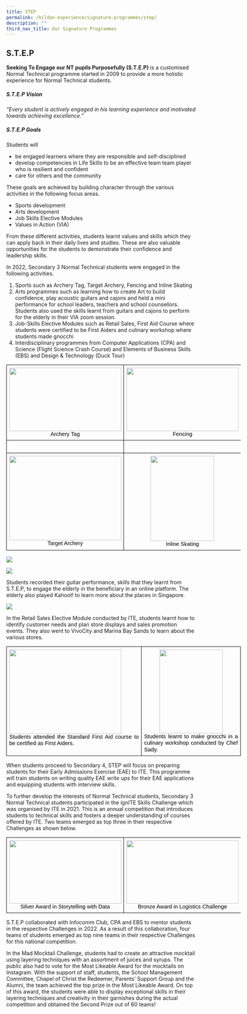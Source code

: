 ```yaml
---
title: STEP
permalink: /hildan-experience/signature-programmes/step/
description: ""
third_nav_title: Our Signature Programmes
---
```

S.T.E.P
----
<style> { margin:0;} </style>
**Seeking To Engage our NT pupils Purposefully (S.T.E.P)** is a customised Normal Technical programme started in 2009 to provide a more holistic experience for Normal Technical students.
<p></p>

##### S.T.E.P Vision

<style> { margin:0;} </style>
 *“Every student is actively engaged in his learning experience and motivated towards achieving excellence.”*

##### S.T.E.P Goals

<style> { margin:0;} </style>
Students will
*   be engaged learners where they are responsible and self-disciplined
*   develop competencies in Life Skills to be an effective team team player who is resilient and confident
*   care for others and the community
<p></p>

<style> { margin:0;} </style>
These goals are achieved by building character through the various activities in the following focus areas.
*   Sports development
*   Arts development
*   Job Skills Elective Modules
*   Values in Action (VIA)
<p></p>

<style> { margin:0;} </style>
From these different activities, students learnt values and skills which they can apply back in their daily lives and studies. These are also valuable opportunities for the students to demonstrate their confidence and leadership skills.
<p></p>

<style> { margin:0;} </style>
In 2022, Secondary 3 Normal Technical students were engaged in the following activities.
1. Sports such as Archery Tag, Target Archery, Fencing and Inline Skating&nbsp;
2. Arts programmes such as learning how to create Art to build confidence, play acoustic guitars and cajons and held a mini performance for school leaders, teachers and school counsellors. Students also used the skills learnt from guitars and cajons to perform for the elderly in their VIA zoom session.
3. Job-Skills Elective Modules such as Retail Sales, First Aid Course where students were certified to be First Aiders and culinary workshop where students made gnocchi
4. Interdisciplinary programmes from Computer Applications (CPA) and Science (Flight Science Crash Course) and Elements of Business Skills (EBS) and Design &amp; Technology (Duck Tour)

<table style="border:none;border-collapse:collapse;table-layout:fixed;width:468pt"><colgroup><col><col></colgroup><tbody><tr style="height:0pt"><td style="border-left:solid #000000 1pt;border-right:solid #000000 1pt;border-bottom:solid #000000 1pt;border-top:solid #000000 1pt;vertical-align:top;padding:5pt 5pt 5pt 5pt;overflow:hidden;overflow-wrap:break-word;"><p dir="ltr" style="line-height:1.2;margin-top:0pt;margin-bottom:0pt;"><span style="font-size:11pt;font-family:Arial;color:#437f24;background-color:transparent;font-weight:400;font-style:normal;font-variant:normal;text-decoration:none;vertical-align:baseline;white-space:pre;white-space:pre-wrap;"><span style="border:none;display:inline-block;overflow:hidden;width:298px;height:168px;"><img src="https://lh4.googleusercontent.com/lW5bbGd4-mDTtnyvM1yoAg-mpEQXTLWfN-yhtSQ025LZSAWuvQCVfav2ASYQhzbNbC3BRdPX6A8cTOt-Utzymt-dfIyMcapHqf_iBWp5rnFr_SoH5d1BPoVRGN_pWtAbsh0SItaAqHD5dq5jaTDfC-08pzWjOvYle6wUYyNWTaEa_y_RYtuBx7Rt1uzV2JB-" width="298" height="168" style="margin-left:0px;margin-top:0px;"></span></span></p><p dir="ltr" style="line-height:1.2;text-align: center;margin-top:0pt;margin-bottom:0pt;"><span style="font-size:11pt;font-family:Arial;color:#000000;background-color:transparent;font-weight:400;font-style:normal;font-variant:normal;text-decoration:none;vertical-align:baseline;white-space:pre;white-space:pre-wrap;">Archery Tag</span></p></td><td style="border-left:solid #000000 1pt;border-right:solid #000000 1pt;border-bottom:solid #000000 1pt;border-top:solid #000000 1pt;vertical-align:top;padding:5pt 5pt 5pt 5pt;overflow:hidden;overflow-wrap:break-word;"><p dir="ltr" style="line-height:1.2;margin-top:0pt;margin-bottom:0pt;"><span style="font-size:11pt;font-family:Arial;color:#437f24;background-color:transparent;font-weight:400;font-style:normal;font-variant:normal;text-decoration:none;vertical-align:baseline;white-space:pre;white-space:pre-wrap;"><span style="border:none;display:inline-block;overflow:hidden;width:298px;height:168px;"><img src="https://lh5.googleusercontent.com/pb8hnBowBBMmIJ49qNAZZI_BUL-o3eitnuoRT2LIgZXHGO8wB8rS3N_8Z_kpY_nCy5AYhPoHKkf7CEvJI7LCbdAeHB3ovjy6g_hPeawIeh2nhOb8jUIdNYkXpGbSZHC9gEFYkvn0gzRbFsCBpmLNZ_e5Oky-Vj9cQLsOzPtbXm5soovpx8psW6UjVFD8umQB" width="298" height="168" style="margin-left:0px;margin-top:0px;"></span></span></p><p dir="ltr" style="line-height:1.2;text-align: center;margin-top:0pt;margin-bottom:0pt;"><span style="font-size:11pt;font-family:Arial;color:#000000;background-color:transparent;font-weight:400;font-style:normal;font-variant:normal;text-decoration:none;vertical-align:baseline;white-space:pre;white-space:pre-wrap;">Fencing</span></p></td></tr><tr style="height:0pt"><td style="border-left:solid #000000 1pt;border-right:solid #000000 1pt;border-bottom:solid #000000 1pt;border-top:solid #000000 1pt;vertical-align:top;padding:5pt 5pt 5pt 5pt;overflow:hidden;overflow-wrap:break-word;"><br></td><td style="border-left:solid #000000 1pt;border-right:solid #000000 1pt;border-bottom:solid #000000 1pt;border-top:solid #000000 1pt;vertical-align:top;padding:5pt 5pt 5pt 5pt;overflow:hidden;overflow-wrap:break-word;"><br></td></tr><tr style="height:0pt"><td style="border-left:solid #000000 1pt;border-right:solid #000000 1pt;border-bottom:solid #000000 1pt;border-top:solid #000000 1pt;vertical-align:top;padding:5pt 5pt 5pt 5pt;overflow:hidden;overflow-wrap:break-word;"><p dir="ltr" style="line-height:1.2;margin-top:0pt;margin-bottom:0pt;"><span style="font-size:11pt;font-family:Arial;color:#437f24;background-color:transparent;font-weight:400;font-style:normal;font-variant:normal;text-decoration:none;vertical-align:baseline;white-space:pre;white-space:pre-wrap;"><span style="border:none;display:inline-block;overflow:hidden;width:298px;height:224px;"><img src="https://lh5.googleusercontent.com/l1Rd8tW9__ragRNNx47H21s2k78I6kadf-S914_5x_XL1FawP1EiefrBS8Gwmlm-TH3UWekxy-ch5_KOzNcOFTXVSYTfroOQri7qMKF1DhCedwZuIhqzx9u9CRPAz0gbHSQZparpfpyDUrXhQXFiRS3o_3pkNWYVxJZroTCU37-xaoQgVGL9P5B407vSys0_" width="298" height="224" style="margin-left:0px;margin-top:0px;"></span></span></p><p dir="ltr" style="line-height:1.2;text-align: center;margin-top:0pt;margin-bottom:0pt;"><span style="font-size:11pt;font-family:Arial;color:#000000;background-color:transparent;font-weight:400;font-style:normal;font-variant:normal;text-decoration:none;vertical-align:baseline;white-space:pre;white-space:pre-wrap;">Target Archery</span></p></td><td style="border-left:solid #000000 1pt;border-right:solid #000000 1pt;border-bottom:solid #000000 1pt;border-top:solid #000000 1pt;vertical-align:top;padding:5pt 5pt 5pt 5pt;overflow:hidden;overflow-wrap:break-word;"><p dir="ltr" style="line-height:1.2;text-align: center;margin-top:0pt;margin-bottom:0pt;"><span style="font-size:11pt;font-family:Arial;color:#437f24;background-color:transparent;font-weight:400;font-style:normal;font-variant:normal;text-decoration:none;vertical-align:baseline;white-space:pre;white-space:pre-wrap;"><span style="border:none;display:inline-block;overflow:hidden;width:169px;height:226px;"><img src="https://lh3.googleusercontent.com/9feMiVaj0Ejm63_k5WfTc6-Z6xqbFI5_giSJyCrVwQ7KyTnqRAUEKTpXbUrUmitpeB1efQiigYDPSqv1P6M8oGD-BKSe3GmvZRwtUrlLNacHK7-zpzFfo2hteXWnu3rgo9XlHH0Gx7C5a_ogkn-VynrdMV-ZGNSDzjCBrhen6K6JSPxnpfNyIppknGbDEQJM" width="169" height="226" style="margin-left:0px;margin-top:0px;"></span></span></p><p dir="ltr" style="line-height:1.2;text-align: center;margin-top:0pt;margin-bottom:0pt;"><span style="font-size:11pt;font-family:Arial;color:#000000;background-color:transparent;font-weight:400;font-style:normal;font-variant:normal;text-decoration:none;vertical-align:baseline;white-space:pre;white-space:pre-wrap;">Inline Skating</span></p></td></tr></tbody></table>

![](https://lh6.googleusercontent.com/zeC1nd6W8jxknPchK7kXdW2uEiH9tued3IsuIOChichZqYbuJN5OcoqLnsoVF71GTXGUh-exsyeJCh9bww9BLZPte545IIKtfXH9utGuMS8MrSSa4bq7W91OwgGmfQesXse6-p4weH85UFSjxlj-Bvr-iqyrWAg7vCpt0gj1olel_Kx9yg59Dvyix18N_sEw)

![](https://lh6.googleusercontent.com/M0yhAQPHmMBsQZ7syZx1zPG7560XYa5-dwT6bD0s9q0pVz2e1dOb8zHMeslEUwmHCu4Adqs9u5z8J5BXQaQSVmZPH9PFblj4yrko2Qvtey_0afVkZCcY1Tn0NhSORTUJCUlas5vU3kNPYR3uB29-Lc82CC8Op8tiGk0brQRdSPaiMXIi62fUdsGLZH1tJwT1)
<p></p>

<style> { margin:0;} </style>
Students recorded their guitar performance, skills that they learnt from S.T.E.P, to engage the elderly in the beneficiary in an online platform. The elderly also played Kahoot! to learn more about the places in Singapore.
<p></p>

![](https://lh6.googleusercontent.com/rXg-YL6P6Jg1MdMmwWJWWG9ly3uxf4iT-f0nq4-QV6J0OV2djkz8fUZI11dV6uNV8LSNP4_50S7muHtNC0rN99NhALWGTnuMgZG7WixWeDnr4RC3W3YBSl65PAlOaLpNWULzOTeBEgyozA7_l3hG7gFbkwHFO-ElNRr7sEpe-dXVyLSjD8WV2pjWR4msre-L)

<style> { margin:0;} </style>
In the Retail Sales Elective Module conducted by ITE, students learnt how to identify customer needs and plan store displays and sales promotion events. They also went to VivoCity and Marina Bay Sands to learn about the various stores.

<table style="border:none;border-collapse:collapse;table-layout:fixed;width:468pt"><colgroup><col><col></colgroup><tbody><tr style="height:0pt"><td style="border-left:solid #000000 1pt;border-right:solid #000000 1pt;border-bottom:solid #000000 1pt;border-top:solid #000000 1pt;vertical-align:top;padding:5pt 5pt 5pt 5pt;overflow:hidden;overflow-wrap:break-word;"><p dir="ltr" style="line-height:1.2;margin-top:0pt;margin-bottom:0pt;"><span style="font-size:11pt;font-family:Arial;color:#437f24;background-color:transparent;font-weight:400;font-style:normal;font-variant:normal;text-decoration:none;vertical-align:baseline;white-space:pre;white-space:pre-wrap;"><span style="border:none;display:inline-block;overflow:hidden;width:298px;height:224px;"><img src="https://lh4.googleusercontent.com/tPmWT1yLXpAa8nn0FLbpu3QN5OzzEiINI7Z2JzgCBBnvz24C6mc56gk_gxpldaN9e2DrAEAakGYiDm9TOCb0zPxU7hV8ldD9EadBePz1e8MifZYtBsfVscbnkPlIMoqULXYadzquxxUt88xrAsi8099GRMJz1x_vm_ijQVU5bpszW1q0xVhAELcMu0nrebiB" width="298" height="224" style="margin-left:0px;margin-top:0px;"></span></span></p><p dir="ltr" style="line-height:1.2;text-align: justify;margin-top:0pt;margin-bottom:0pt;"><span style="font-size:11pt;font-family:Arial;color:#000000;background-color:transparent;font-weight:400;font-style:normal;font-variant:normal;text-decoration:none;vertical-align:baseline;white-space:pre;white-space:pre-wrap;">Students attended the Standard First Aid course to be certified as First Aiders.</span></p></td><td style="border-left:solid #000000 1pt;border-right:solid #000000 1pt;border-bottom:solid #000000 1pt;border-top:solid #000000 1pt;vertical-align:top;padding:5pt 5pt 5pt 5pt;overflow:hidden;overflow-wrap:break-word;"><p dir="ltr" style="line-height:1.2;text-align: center;margin-top:0pt;margin-bottom:0pt;"><span style="font-size:11pt;font-family:Arial;color:#437f24;background-color:transparent;font-weight:400;font-style:normal;font-variant:normal;text-decoration:none;vertical-align:baseline;white-space:pre;white-space:pre-wrap;"><span style="border:none;display:inline-block;overflow:hidden;width:168px;height:223px;"><img src="https://lh6.googleusercontent.com/Qnt3ikkaB48zvPNe_22pWgdwzKRR5-atnXSqDdjYQGjNELvjpj0-xlt37R5nUAXEE-myF3uJqnp6RBbTu1PsT3yIZMa8XKXWKWvAOy7DiKrBhbldXeU_2xUWcm2yQF5bdq_No0ljv3hYGiIwOdnGzzRvSKzrEYuyz2MYSUgQdjvWpEaHrnGBlhFNrrjQ8gqJ" width="168" height="223" style="margin-left:0px;margin-top:0px;"></span></span></p><p dir="ltr" style="line-height:1.2;text-align: justify;margin-top:0pt;margin-bottom:0pt;"><span style="font-size:11pt;font-family:Arial;color:#000000;background-color:transparent;font-weight:400;font-style:normal;font-variant:normal;text-decoration:none;vertical-align:baseline;white-space:pre;white-space:pre-wrap;">Students learnt to make gnocchi in a culinary workshop conducted by Chef Sady.</span></p></td></tr></tbody></table>

<p></p>
<style> { margin:0;} </style>
When students proceed to Secondary 4, STEP will focus on preparing students for their Early Admissions Exercise (EAE) to ITE. This programme will train students on writing quality EAE write ups for their EAE applications and equipping students with interview skills.
<p></p>
<style> { margin:0;} </style>
To further develop the interests of Normal Technical students, Secondary 3 Normal Technical students participated in the ignITE Skills Challenge which was organised by ITE in 2021. This is an annual competition that introduces students to technical skills and fosters a deeper understanding of courses offered by ITE. Two teams emerged as top three in their respective Challenges as shown below.

<table style="border:none;border-collapse:collapse;table-layout:fixed;width:468pt"><colgroup><col><col></colgroup><tbody><tr style="height:0pt"><td style="border-left:solid #000000 1pt;border-right:solid #000000 1pt;border-bottom:solid #000000 1pt;border-top:solid #000000 1pt;vertical-align:top;padding:5pt 5pt 5pt 5pt;overflow:hidden;overflow-wrap:break-word;"><p dir="ltr" style="line-height:1.2;text-align: justify;margin-top:0pt;margin-bottom:0pt;"><span style="font-size:11pt;font-family:Arial;color:#437f24;background-color:transparent;font-weight:400;font-style:normal;font-variant:normal;text-decoration:none;vertical-align:baseline;white-space:pre;white-space:pre-wrap;"><span style="border:none;display:inline-block;overflow:hidden;width:298px;height:168px;"><img src="https://lh4.googleusercontent.com/MzDrywK96Tjtw1Zm5VprFzmUtsac1UMTUTXeEmd0uKpX1RLIWcnPVxuq2zwTdla1U-nIBdPC8o9pAVpjp9d_70YDLN8_0uuFTwjAjwyNID7m9pq68A69YL23z14hSWejHkFlwU2eXIjOpxnYsQdwl9uP1podaZgMVqlnVqwXOo9TQKQGoive5JLB6qVd7t9O" width="298" height="168" style="margin-left:0px;margin-top:0px;"></span></span></p><p dir="ltr" style="line-height:1.2;text-align: center;margin-top:0pt;margin-bottom:0pt;"><span style="font-size:11pt;font-family:Arial;color:#000000;background-color:transparent;font-weight:400;font-style:normal;font-variant:normal;text-decoration:none;vertical-align:baseline;white-space:pre;white-space:pre-wrap;">Silver Award in Storytelling with Data</span></p></td><td style="border-left:solid #000000 1pt;border-right:solid #000000 1pt;border-bottom:solid #000000 1pt;border-top:solid #000000 1pt;vertical-align:top;padding:5pt 5pt 5pt 5pt;overflow:hidden;overflow-wrap:break-word;"><p dir="ltr" style="line-height:1.2;text-align: justify;margin-top:0pt;margin-bottom:0pt;"><span style="font-size:11pt;font-family:Arial;color:#437f24;background-color:transparent;font-weight:400;font-style:normal;font-variant:normal;text-decoration:none;vertical-align:baseline;white-space:pre;white-space:pre-wrap;"><span style="border:none;display:inline-block;overflow:hidden;width:298px;height:168px;"><img src="https://lh5.googleusercontent.com/iXbi85txOEMcLXDM1-xPdMmvztkfNcj91OW90mVzTbdlTB3pwy4J2tMeuEYvtC_ieMTAOWaIOmtRWI9shZwBQGjvs0UKnPBis7RYm9Y_1Pv37cY0njsJJvgYqRgEY5Ex3Mx9f2BD1ph2TPYPSRLCpUtP282iffuqPiUOtNdntPvq8OOq3_xzZS0GDobbS-Vz" width="298" height="168" style="margin-left:0px;margin-top:0px;"></span></span></p><p dir="ltr" style="line-height:1.2;text-align: center;margin-top:0pt;margin-bottom:0pt;"><span style="font-size:11pt;font-family:Arial;color:#000000;background-color:transparent;font-weight:400;font-style:normal;font-variant:normal;text-decoration:none;vertical-align:baseline;white-space:pre;white-space:pre-wrap;">Bronze Award in Logistics Challenge</span></p></td></tr></tbody></table>

<style> { margin:0;} </style>S.T.E.P collaborated with Infocomm Club, CPA and EBS to mentor students in the respective Challenges in 2022. As a result of this collaboration, four teams of students emerged as top nine teams in their respective Challenges for this national competition.
<p></p>
<style> { margin:0;} </style>In the Mad Mocktail Challenge, students had to create an attractive mocktail using layering techniques with an assortment of juices and syrups. The public also had to vote for the Most Likeable Award for the mocktails on Instagram. With the support of staff, students, the School Management Committee, Chapel of Christ the Redeemer, Parents’ Support Group and the Alumni, the team achieved the top prize in the Most Likeable Award. On top of this award, the students were able to display exceptional skills in their layering techniques and creativity in their garnishes during the actual competition and obtained the Second Prize out of 60 teams!